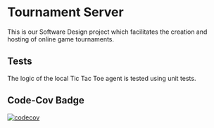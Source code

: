 # Tournament Server
This is our Software Design project which facilitates the creation and hosting of online game tournaments.

## Tests
The logic of the local Tic Tac Toe agent is tested using unit tests.

## Code-Cov Badge
[![codecov](https://codecov.io/gh/MacroHard-Solutions/tournament-server/branch/code-cov/graph/badge.svg?token=X67KO80SL5)](https://codecov.io/gh/MacroHard-Solutions/tournament-server)
